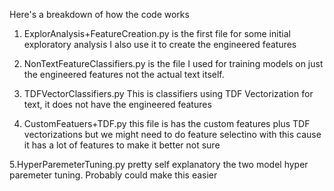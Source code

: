 Here's a breakdown of how the code works

1. ExplorAnalysis+FeatureCreation.py is the first file for some initial exploratory analysis
I also use it to create the engineered features

2. NonTextFeatureClassifiers.py is the file I used for training models on just the engineered features
not the actual text itself. 

3. TDFVectorClassifiers.py 
This is classifiers using TDF Vectorization for text, it does not have the engineered features

4. CustomFeatuers+TDF.py this file is has the custom features plus TDF vectorizations
but we might need to do feature selectino with this cause it has a lot of features to make it better
not sure

5.HyperParemeterTuning.py pretty self explanatory the two model hyper paremeter tuning.
Probably could make this easier
